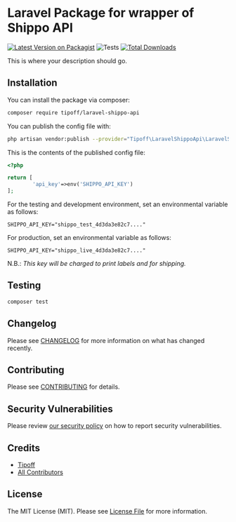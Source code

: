 # Laravel Package for wrapper of Shippo API

[![Latest Version on Packagist](https://img.shields.io/packagist/v/tipoff/laravel-shippo-api.svg?style=flat-square)](https://packagist.org/packages/tipoff/laravel-shippo-api)
![Tests](https://github.com/tipoff/laravel-shippo-api/workflows/Tests/badge.svg)
[![Total Downloads](https://img.shields.io/packagist/dt/tipoff/laravel-shippo-api.svg?style=flat-square)](https://packagist.org/packages/tipoff/laravel-shippo-api)

This is where your description should go.

## Installation

You can install the package via composer:

```bash
composer require tipoff/laravel-shippo-api
```

You can publish the config file with:
```bash
php artisan vendor:publish --provider="Tipoff\LaravelShippoApi\LaravelShippoApiServiceProvider" --tag="laravel-shippo-api-config"
```

This is the contents of the published config file:

```php
<?php

return [
        'api_key'=>env('SHIPPO_API_KEY')
];
```

For the testing and development environment, set an environmental variable as follows:
```
SHIPPO_API_KEY="shippo_test_4d3da3e82c7...."
```

For production, set an environmental variable as follows:
```
SHIPPO_API_KEY="shippo_live_4d3da3e82c7...."
```
N.B.: _This key will be charged to print labels and for shipping._


## Testing

```bash
composer test
```

## Changelog

Please see [CHANGELOG](CHANGELOG.md) for more information on what has changed recently.

## Contributing

Please see [CONTRIBUTING](.github/CONTRIBUTING.md) for details.

## Security Vulnerabilities

Please review [our security policy](../../security/policy) on how to report security vulnerabilities.

## Credits

- [Tipoff](https://github.com/tipoff)
- [All Contributors](../../contributors)

## License

The MIT License (MIT). Please see [License File](LICENSE.md) for more information.
